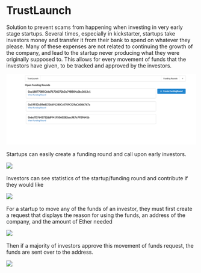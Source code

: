 
<h1> TrustLaunch </h1>


Solution to prevent scams from happening when investing in very early stage startups. Several times, especially in kickstarter, startups take investors money and transfer it from their bank to spend on whatever they please. Many of these expenses are not related to continuing the growth of the company, and lead to the startup never producing what they were originally supposed to. This allows for every movement of funds that the investors have given, to be tracked and approved by the investors. 


![](ImagesForReadMe/openFundingRounds.png)


Startups can easily create a funding round and call upon early investors. 

![](ImagesForReadMe/createFundingRound/.png)

Investors can see statistics of the startup/funding round and contribute if they would like

![](ImagesForReadMe/newFundingRound/.png)


For a startup to move any of the funds of an investor, they must first create a request that displays the reason for using the funds, an address of the company, and the amount of Ether needed


![](ImagesForReadMe/newRequest/.png)

Then if a majority of investors approve this movement of funds request, the funds are sent over to the address.

![](ImagesForReadMe/openRequests/.png)



